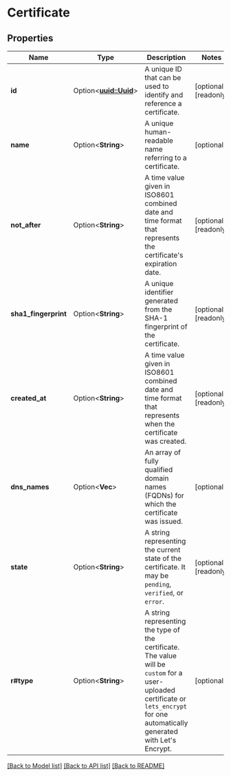 # Certificate

## Properties

Name | Type | Description | Notes
------------ | ------------- | ------------- | -------------
**id** | Option<[**uuid::Uuid**](uuid::Uuid.md)> | A unique ID that can be used to identify and reference a certificate. | [optional][readonly]
**name** | Option<**String**> | A unique human-readable name referring to a certificate. | [optional]
**not_after** | Option<**String**> | A time value given in ISO8601 combined date and time format that represents the certificate's expiration date. | [optional][readonly]
**sha1_fingerprint** | Option<**String**> | A unique identifier generated from the SHA-1 fingerprint of the certificate. | [optional][readonly]
**created_at** | Option<**String**> | A time value given in ISO8601 combined date and time format that represents when the certificate was created. | [optional][readonly]
**dns_names** | Option<**Vec<String>**> | An array of fully qualified domain names (FQDNs) for which the certificate was issued. | [optional]
**state** | Option<**String**> | A string representing the current state of the certificate. It may be `pending`, `verified`, or `error`. | [optional][readonly]
**r#type** | Option<**String**> | A string representing the type of the certificate. The value will be `custom` for a user-uploaded certificate or `lets_encrypt` for one automatically generated with Let's Encrypt. | [optional]

[[Back to Model list]](../README.md#documentation-for-models) [[Back to API list]](../README.md#documentation-for-api-endpoints) [[Back to README]](../README.md)


